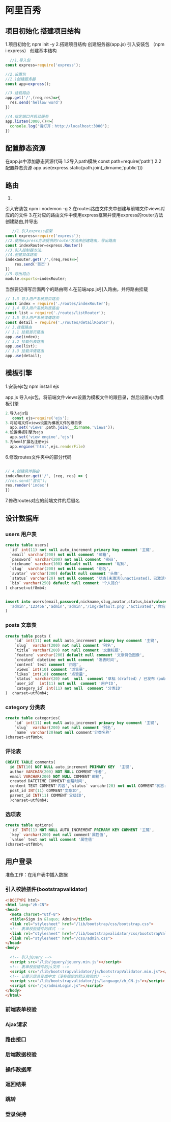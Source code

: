 # 阿里百秀

## 项目初始化 搭建项目结构
1.项目初始化
  npm init -y
2.搭建项目结构
  创建服务器(app.js)
  引入安装包 （npm i express）
  创建基本结构

```js
  //1.导入包
const express=require('express');

//2.设置包
//2.1创建服务器
const app=express();

//3.挂载路由
app.get('/',(req,res)=>{
  res.send('hellow word')
})

//4.指定端口并启动服务
app.listen(3000,()=>{
  console.log('请打开：http://localhost:3000');
})
  ```

## 配置静态资源

   在app.js中添加静态资源代码
   1.2导入path模块
   const path=require('path')
   2.2配置静态资源
   app.use(express.static(path.join(_dirname,'public')))

## 路由

   1.
   引入安装包
   npm i nodemon -g
   2.在routes路由文件夹中创建与前端文件views对应的的文件
   3.在对应的路由文件中使用express框架并使用express的router方法创建路由,并导出

```js
   //1.引入express框架
const express=require('express');
//2.使用express方法提供的router方法来创建路由，导出路由
const indexRouter=express.Router()
//3.引入控制器方法，
//4.创建具体路由
indexGouter.get('/',(req,res)=>{
    res.send('首页')
})
//5.导出路由
module.exports=indexRouter;
```

当然要记得写后面两个的路由啊
4.在前端app.js引入路由，并将路由挂载

```js
// 1.3 导入用户系统首页路由
const index = require('./routes/indexRouter');
// 1.4 导入用户系统列表路由
const list = require('./routes/listRouter');
// 1.5 导入用户系统详情路由
const detail = require('./routes/detailRouter');
// 3.挂载路由
// 3.1 挂载首页路由
app.use(index);
// 3.2 挂载列表路由
app.use(list);
// 3.3 挂载详情路由
app.use(detail);

```


## 模板引擎

1.安装ejs包
  npm install ejs

app.js 导入ejs包，将前端文件views设置为模板文件的跟目录，然后设置ejs为模板引擎



```js
2.导入ejs包
   const ejs=require('ejs');
3.将前端文件views设置为模板文件的跟目录
  app.set('views',path.join(__dirname,'views'));
4.设置模板引擎为ejs
  app.set('view engine','ejs')
5.为heml扩展名注册ejs
  app.engine('html',ejs.renderFile)
```  

6.修改routes文件夹中的部分代码

```js

// 4.创建具体路由
indexRouter.get('/', (req, res) => {
//res.send("首页");
res.render('index')
})

```

7.修改routes对应的前端文件的后缀名


## 设计数据库

### users 用户表

```sql
create table users(
  `id` int(11) not null auto_increment primary key comment '主键',
  `email` varchar(200) not null comment '邮箱',
  `password` varchar(200) not null comment '密码',
  `nickname` varchar(100) default null  comment '昵称',
  `slug`  varchar(200) not null comment '别名',
  `avatar` varchar(200) default null comment '头像',
  `status` varchar(20) not null comment '状态(未激活(unactivated)、已激活(activated)、无权限(forbidden)、禁用(trashed))',
  `bio` varchar(250) default null comment '个人简介'
) charset=utf8mb4;


insert into users(email,password,nickname,slug,avatar,status,bio)values(
  'admin','123456','admin','admin','/img/default.png','activated','你应该相信你拥有一颗岩石般的心脏'
)

```

### posts 文章表

```sql
create table posts (
    `id` int(11) not null auto_increment primary key comment '主键',
    `slug`  varchar(200) not null comment '别名',
    `title` varchar(200) not null comment '文章标题',
    `feature` varchar(200) default null comment '文章特色图像',
    `created` datetime not null comment '发表时间',
    `content` text comment '内容',
    `views` int(10) comment '浏览量',
    `likes` int(10) comment '点赞量',
    `status` varchar(20) not  null  comment '草稿（drafted）/ 已发布（published）/ 回收站（trashed）',
    `user_id`  int(11) not null  comment '用户ID',
    `category_id` int(11) not null  comment '分类ID'
)  charset=utf8mb4;
```

### category  分类表

```sql
create table categories(
    `id` int(11) not null auto_increment primary key comment '主键',
    `slug`  varchar(200) not null comment '别名',
    `name` varchar(20)not null comment'分类名称'
)charset=utf8mb4;
```

### 评论表

```sql
CREATE TABLE comments(
  id INT(10) NOT NULL auto_increment PRIMARY KEY  '主键',
  author VARCHAR(200) NOT NULL COMMENT'作者',
  email VARCHAR(200) NOT NULL COMMENT'邮箱',
  created DATETIME COMMENT'创建时间',
  content TEXT COMMENT'内容',`status` varcahr(20) not null COMMENT'状态:待审核（held）/ 准许（approved）/ 拒绝（rejected）/ 回收站（trashed）',
  post_id INT(11) COMMENT'文章ID',
  parent_id INT(11) COMMENT'父级ID',
  )charset=utf8mb4;
```

### 选项表

```sql
create table options(
  `id` INT(11) NOT NULL AUTO_INCREMENT PRIMARY KEY COMMENT '主键',
  `key` varchar(200) not null comment'属性值',
  `value` text not null comment '属性值'
)charset=utf8mb4;
```

## 用户登录

准备工作：在用户表中插入数据

### 引入校验插件(bootstrapvalidator)

```html
<!DOCTYPE html>
<html lang="zh-CN">
<head>
  <meta charset="utf-8">
  <title>Sign in &laquo; Admin</title>
  <link rel="stylesheet" href="/lib/bootstrap/css/bootstrap.css">
  <!-- 表单校验插件的样式 -->
  <link rel="stylesheet" href="/lib/bootstrapvalidator/css/bootstrapValidator.min.css">
  <link rel="stylesheet" href="/css/admin.css">
</head>
<body>
  
  <!-- 引入jQuery -->
  <script src="/lib/jquery/jquery.min.js"></script>
  <!-- 表单校验插件的js文件 -->
  <script src="/lib/bootstrapvalidator/js/bootstrapValidator.min.js"></script>
  <!-- 让提示信息变成中文（没有规定的默认校验的） -->
  <script src="/lib/bootstrapvalidator/js/language/zh_CN.js"></script>
  <script src="/js/adminLogin.js"></script>
</body>
</html>

```

### 前端表单校验

### Ajax请求

### 路由接口

### 后端数据校验

### 操作数据库

### 返回结果

### 跳转

### 登录保持






